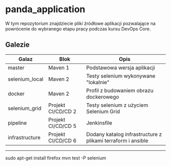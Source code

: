 # panda_application
W tym repozytorium znajdziecie pliki źródłowe aplikacji pozwalające na powrócenie do wybranego etapu pracy podczas kursu DevOps Core.

## Galezie 

|Galaz  | Blok  | Opis  | 
|---|---|---|
| master | Maven 1 | Podstawowa wersja aplikacji |
| selenium_local | Maven 2 | Testy selenium wykonywane "lokalnie" |
| docker | Maven 2 | Profil z budowaniem obrazu dockerowego |
| selenium_grid  | Projekt CI/CD/CD 2   | Testy selenium z użyciem Selenium Grid |
| pipeline | Projekt CI/CD/CD 5 | Jenkinsfile |
| infrastructure | Projekt CI/CD/CD 6 | Dodany katalog infrastructure z plikami terraform i ansible| Końcowa wersja projektu | 


----------
sudo apt-get install firefox
mvn test -P selenium